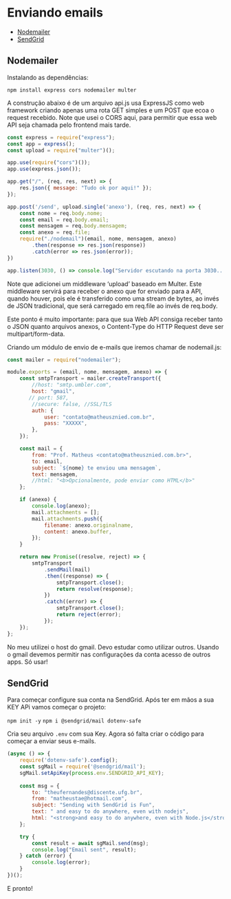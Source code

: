 # Enviando emails

-   [Nodemailer](#nodemailer)
-   [SendGrid](#SendGrid)

## Nodemailer

Instalando as dependências:

`npm install express cors nodemailer multer`

A construção abaixo é de um arquivo api.js usa ExpressJS como web framework criando apenas uma rota GET simples e um POST que ecoa o request recebido. Note que usei o CORS aqui, para permitir que essa web API seja chamada pelo frontend mais tarde.

```js
const express = require("express");
const app = express();
const upload = require("multer")();

app.use(require("cors")());
app.use(express.json());

app.get("/", (req, res, next) => {
    res.json({ message: "Tudo ok por aqui!" });
});

app.post('/send', upload.single('anexo'), (req, res, next) => { 
    const nome = req.body.nome;
    const email = req.body.email;
    const mensagem = req.body.mensagem;
    const anexo = req.file;
    require("./nodemail")(email, nome, mensagem, anexo)
        .then(response => res.json(response))
        .catch(error => res.json(error));
})

app.listen(3030, () => console.log("Servidor escutando na porta 3030..."));
```
Note que adicionei um middleware ‘upload’ baseado em Multer. Este middleware servirá para receber o anexo que for enviado para a API, quando houver, pois ele é transferido como uma stream de bytes, ao invés de JSON tradicional, que será carregado em req.file ao invés de req.body.

Este ponto é muito importante: para que sua Web API consiga receber tanto o JSON quanto arquivos anexos, o Content-Type do HTTP Request deve ser multipart/form-data.


Criando um módulo de envio de e-mails que iremos chamar de nodemail.js:

```js
const mailer = require("nodemailer");

module.exports = (email, nome, mensagem, anexo) => {
    const smtpTransport = mailer.createTransport({
        //host: "smtp.umbler.com",
        host: "gmail",
       // port: 587,
        //secure: false, //SSL/TLS
        auth: {
            user: "contato@matheusznied.com.br",
            pass: "XXXXX",
        },
    });

    const mail = {
        from: "Prof. Matheus <contato@matheusznied.com.br>",
        to: email,
        subject: `${nome} te enviou uma mensagem`,
        text: mensagem,
        //html: "<b>Opcionalmente, pode enviar como HTML</b>"
    };

    if (anexo) {
        console.log(anexo);
        mail.attachments = [];
        mail.attachments.push({
            filename: anexo.originalname,
            content: anexo.buffer,
        });
    }

    return new Promise((resolve, reject) => {
        smtpTransport
            .sendMail(mail)
            .then((response) => {
                smtpTransport.close();
                return resolve(response);
            })
            .catch((error) => {
                smtpTransport.close();
                return reject(error);
            });
    });
};
```

No meu utilizei o host do gmail. Devo estudar como utilizar outros.
Usando o gmail devemos permitir nas configurações da conta acesso de outros apps.
Só usar!



## SendGrid

Para começar configure sua conta na SendGrid. Após ter em mãos a sua KEY APi vamos começar o projeto:

`npm init -y`
`npm i @sendgrid/mail dotenv-safe`

Cria seu arquivo `.env` com sua Key.
Agora só falta criar o código para começar a enviar seus e-mails.

```js
(async () => {
    require('dotenv-safe').config();
    const sgMail = require('@sendgrid/mail');
    sgMail.setApiKey(process.env.SENDGRID_API_KEY);
    
    const msg = {
        to: "theufernandes@discente.ufg.br",
        from: "matheustae@hotmail.com",
        subject: "Sending with SendGrid is Fun",
        text: " and easy to do anywhere, even with nodejs",
        html: "<strong>and easy to do anywhere, even with Node.js</strong>",
    };

    try {
        const result = await sgMail.send(msg);
        console.log("Email sent", result);
    } catch (error) {
        console.log(error);
    }
})();
```

E pronto!